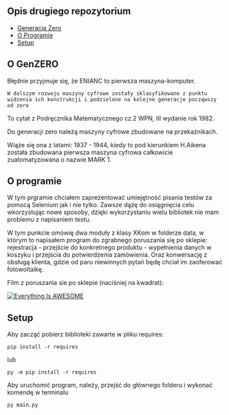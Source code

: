 ## Opis drugiego repozytorium
* [Generacja Zero](#O-GenZero)
* [O Programie](#O-programie)
* [Setup](#setup)

## O GenZERO
Błędnie przyjmuje się, że ENIANC to pierwsza maszyna-komputer.
```
W dalszym rozwoju maszyny cyfrowe zostały sklasyfikowane z punktu widzenia ich konstrukcji i podzielone na kolejne generacje począwszy od zero
```
To cytat z Podręcznika Matematycznego cz.2 WPN, III wydanie rok 1982.

Do generacji zero należą maszyny cyfrowe zbudowane na przekaźnikach.

Wiąże się ona z latami: 1937 - 1944, kiedy to pod kierunkiem H.Aikena została zbudowana pierwsza maszyna cyfrowa całkowicie zuatomatyzowana o nazwie MARK 1.



## O programie
W tym prgramie chciałem zaprezentować umiejętność pisania testów za pomocą Selenium jak i nie tylko.
Zawsze dążę do osiągnięcia celu wkorzystując nowe sposoby, dzięki wykorzystaniu wielu bibliotek nie mam problemu z napisaniem testu.

W tym punkcie omówię dwa moduły z klasy XKom w folderze data, w którym to napisałem program do zgrabnego poruszania się po sklepie: rejestracja - przejście do konkretnego produktu - wypełnienia danych w koszyku i przejścia do potwierdzenia zamówienia.
Oraz konwersację z obsługą klienta, gdzie od paru niewinnych pytań będę chciał im zaoferować fotowoltaikę.


Film z poruszania sie po sklepie (naciśniej na kwadrat):

[![Everything Is AWESOME](https://encrypted-tbn0.gstatic.com/images?q=tbn:ANd9GcQOBeMTnO02MAv8k2mtpPBwN8_ayeLjnuRIBw&usqp=CAU)](https://www.youtube.com/embed/B1PJ_RrOhJc "Everything Is AWESOME")
	
## Setup
Aby zacząć pobierz biblioteki zawarte w pliku requires:
```shell
pip install -r requires 
```
lub
```shell
py -m pip install -r requires
```

Aby uruchomić program, należy, przejść do głównego folderu i wykonać komendę w terminalu
```shell
py main.py
```

